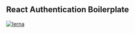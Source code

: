 ## React Authentication Boilerplate

[![lerna](https://img.shields.io/badge/maintained%20with-lerna-cc00ff.svg)](https://lerna.js.org/)

